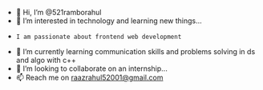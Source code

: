 - 👋 Hi, I’m @521ramborahul
- 👀 I’m interested in technology and learning new things... 
-     I am passionate about frontend web development
- 🌱 I’m currently learning communication skills and problems solving in ds and algo with c++
- 💞️ I’m looking to collaborate on an internship...
- 📫 Reach me on raazrahul52001@gmail.com

<!---
521ramborahul/521ramborahul is a ✨ special ✨ repository because its `README.md` (this file) appears on your GitHub profile.
You can click the Preview link to take a look at your changes.
--->
